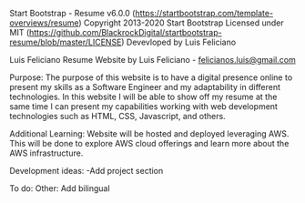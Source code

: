 Start Bootstrap - Resume v6.0.0 (https://startbootstrap.com/template-overviews/resume)
Copyright 2013-2020 Start Bootstrap
Licensed under MIT (https://github.com/BlackrockDigital/startbootstrap-resume/blob/master/LICENSE)
Devevloped by Luis Feliciano 

Luis Feliciano Resume Website by Luis Feliciano - felicianos.luis@gmail.com

Purpose: The purpose of this website is to have a digital presence online to present my skills as a Software Engineer and my adaptability in different technologies. In this website I will be able to show off my resume at the same time I can present my capabilities working with web development technologies such as HTML, CSS, Javascript, and others.

Additional Learning:
Website will be hosted and deployed leveraging AWS. This will be done to explore AWS cloud offerings and learn more about the AWS infrastructure.

Development ideas:
-Add project section

To do:
Other: Add bilingual 


